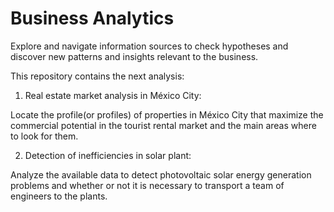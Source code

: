 # Business Analytics
Explore and navigate information sources to check hypotheses and discover new patterns and insights relevant to the business.

This repository contains the next analysis:

1. Real estate market analysis in México City:

Locate the profile(or profiles) of properties in México City that maximize the commercial potential in the tourist rental market and the main areas where to look for them.

2. Detection of inefficiencies in solar plant:

Analyze the available data to detect photovoltaic solar energy generation problems and whether or not it is necessary to transport a team of engineers to the plants.